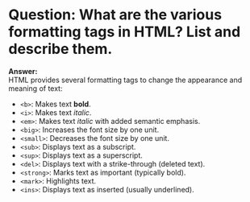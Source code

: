 # Question: What are the various formatting tags in HTML? List and describe them.

**Answer:**  
HTML provides several formatting tags to change the appearance and meaning of text:

- `<b>`: Makes text **bold**.  
- `<i>`: Makes text *italic*.  
- `<em>`: Makes text *italic* with added semantic emphasis.  
- `<big>`: Increases the font size by one unit.  
- `<small>`: Decreases the font size by one unit.  
- `<sub>`: Displays text as a subscript.  
- `<sup>`: Displays text as a superscript.  
- `<del>`: Displays text with a strike-through (deleted text).  
- `<strong>`: Marks text as important (typically bold).  
- `<mark>`: Highlights text.  
- `<ins>`: Displays text as inserted (usually underlined).
